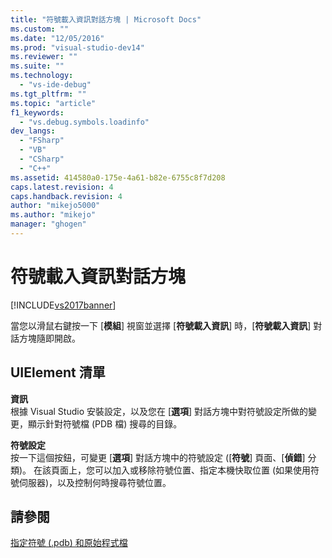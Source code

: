 ```yaml
---
title: "符號載入資訊對話方塊 | Microsoft Docs"
ms.custom: ""
ms.date: "12/05/2016"
ms.prod: "visual-studio-dev14"
ms.reviewer: ""
ms.suite: ""
ms.technology: 
  - "vs-ide-debug"
ms.tgt_pltfrm: ""
ms.topic: "article"
f1_keywords: 
  - "vs.debug.symbols.loadinfo"
dev_langs: 
  - "FSharp"
  - "VB"
  - "CSharp"
  - "C++"
ms.assetid: 414580a0-175e-4a61-b82e-6755c8f7d208
caps.latest.revision: 4
caps.handback.revision: 4
author: "mikejo5000"
ms.author: "mikejo"
manager: "ghogen"
---
```

# 符號載入資訊對話方塊
[!INCLUDE[vs2017banner](../code-quality/includes/vs2017banner.md)]

當您以滑鼠右鍵按一下 \[**模組**\] 視窗並選擇 \[**符號載入資訊**\] 時，\[**符號載入資訊**\] 對話方塊隨即開啟。  
  
## UIElement 清單  
 **資訊**  
 根據 Visual Studio 安裝設定，以及您在 \[**選項**\] 對話方塊中對符號設定所做的變更，顯示針對符號檔 \(PDB 檔\) 搜尋的目錄。  
  
 **符號設定**  
 按一下這個按鈕，可變更 \[**選項**\] 對話方塊中的符號設定 \(\[**符號**\] 頁面、\[**偵錯**\] 分類\)。  在該頁面上，您可以加入或移除符號位置、指定本機快取位置 \(如果使用符號伺服器\)，以及控制何時搜尋符號位置。  
  
## 請參閱  
 [指定符號 \(.pdb\) 和原始程式檔](../debugger/specify-symbol-dot-pdb-and-source-files-in-the-visual-studio-debugger.md)